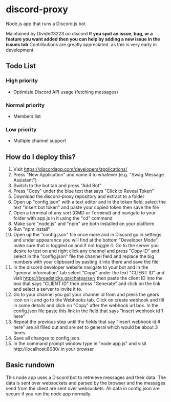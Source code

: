 # discord-proxy
Node.js app that runs a Discord.js bot

Maintained by Divide#3223 on discord
__If you spot an issue, bug, or a feature you want added then you can help by adding a new issue in the issues tab__
Contributions are greatly appreciated. as this is very early in development

## Todo List
### High priority
- Optimizie Discord API usage (fetching messages)
### Normal priority
- Members list
### Low priority
- Multiple channel support

## How do I deploy this?
1. Visit https://discordapp.com/developers/applications/
2. Press "New Application" and name it to whatever (e.g. "Swag Message Assistant")
3. Switch to the bot tab and press "Add Bot"
4. Press "Copy" under the blue text that says "Click to Reveal Token"
5. Download the discord-proxy repository and extract to a folder
6. Open up "config.json" with a text editor and in the token field, select the text "insert bot token" and paste your copied token then save the file
6. Open a terminal of any sort (CMD or Terminal) and navigate to your folder with app.js in it using the "cd" command
7. Make sure "node.js" and "npm" are both installed on your platform
8. Run "npm install"
9. Open up the "config.json" file once more and in Discord go in settings and under appearance you will find at the bottom "Developer Mode", make sure that is toggled on and if not toggle it. Go to the server you desire to test on and right click any channel and press "Copy ID" and select in the "config.json" file the channel field and replace the big numbers with your clipboard by pasting it into there and save the file
10. In the discord developer website navigate to your bot and in the "general information" tab select "Copy" under the text "CLIENT ID" and visit https://breadsticks.ga/chatparser/ then paste the client ID into the box that says "CLIENT ID" then press "Generate" and click on the link and select a server  to invite it to.
12. Go to your channel you got your channel id from and press the gears icon on it and go to the Webhooks tab. Click on create webhook and fill in some details and click on "Copy" after the webhook url box. In the config.json file paste this link in the field that says "Insert webhook id 1 here"
13. Repeat the previous step until the fields that say "Insert webhook id # here" are all filled out and are set to general which would be about 3 times.
14. Save all changes to config.json.
11. In the command prompt window type in "node app.js" and visit http://localhost:8080/ in your browser
## Basic rundown
This node app uses a Discord bot to retreieve messages and their data. The data is sent over websockets and parsed by the browser and the messages send from the client are sent over websockets. All data in config.json are secure if you run the node app normally.
